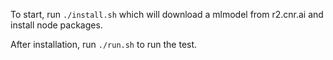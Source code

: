To start, run `./install.sh` which will download a mlmodel from r2.cnr.ai and install node packages.

After installation, run `./run.sh` to run the test.
